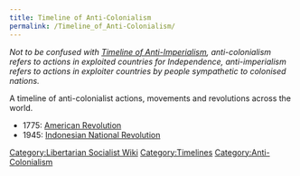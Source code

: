 ```yaml
---
title: Timeline of Anti-Colonialism
permalink: /Timeline_of_Anti-Colonialism/
---
```


*Not to be confused with [Timeline of
Anti-Imperialism](Timeline_of_Anti-Imperialism "wikilink"),
anti-colonialism refers to actions in exploited countries for
Independence, anti-imperialism refers to actions in exploiter countries
by people sympathetic to colonised nations.*

A timeline of anti-colonialist actions, movements and revolutions across
the world.

- 1775: [American Revolution](American_Revolution "wikilink")
- 1945: [Indonesian National
  Revolution](Indonesian_National_Revolution "wikilink")

[Category:Libertarian Socialist
Wiki](Category:Libertarian_Socialist_Wiki "wikilink")
[Category:Timelines](Category:Timelines "wikilink")
[Category:Anti-Colonialism](Category:Anti-Colonialism "wikilink")